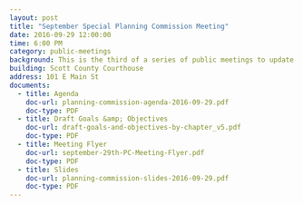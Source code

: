 ```yaml
---
layout: post
title: "September Special Planning Commission Meeting"
date: 2016-09-29 12:00:00
time: 6:00 PM
category: public-meetings
background: This is the third of a series of public meetings to update the Georgetown-Scott County Comprehensive Plan. At this meeting, we will review draft goals and objectives developed as part of the 2016 Comprehensive Plan.<br><br>Kentucky Revised Statues (KRS 100) specify that the planning commission of each unit shall prepare a comprehensive plan, which shall serve as a guide for public and private actions and decisions to assure the development of public and private property in the most appropriate relationships. A required element of the comprehensive plan, per KRS 100, is a statement of goals and objectives.<br><br>The goals and objectives serve as the foundation for the Comprehensive Plan and provide policy guidance in the preparation of other elements of the plan including potential strategies for implementation. The goals and objectives are a guide to assist decision makers as specified by KRS and should not be viewed as a regulatory document. These goals have been developed over several months of public committee work, and public meetings. They reflect the overall desire of the community; each particular goal and objective may or may not be applicable or appropriate in every instance; and decision makers should consider them as appropriate.
building: Scott County Courthouse
address: 101 E Main St
documents:
  - title: Agenda
    doc-url: planning-commission-agenda-2016-09-29.pdf
    doc-type: PDF
  - title: Draft Goals &amp; Objectives
    doc-url: draft-goals-and-objectives-by-chapter_v5.pdf
    doc-type: PDF
  - title: Meeting Flyer
    doc-url: september-29th-PC-Meeting-Flyer.pdf
    doc-type: PDF
  - title: Slides
    doc-url: planning-commission-slides-2016-09-29.pdf
    doc-type: PDF
---
```

